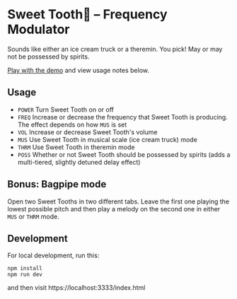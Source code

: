 # Sweet Tooth🍦 &ndash; Frequency Modulator

Sounds like either an ice cream truck or a theremin. You pick! May or may not be possessed by spirits.

[Play with the demo](https://mhull.github.io/sweet-tooth-frequency-modulator/) and view usage notes below.

## Usage

- `POWER` Turn Sweet Tooth on or off
- `FREQ` Increase or decrease the frequency that Sweet Tooth is producing. The effect depends on how `MUS` is set
- `VOL` Increase or decrease Sweet Tooth's volume
- `MUS` Use Sweet Tooth in musical scale (ice cream truck) mode
- `THRM` Use Sweet Tooth in theremin mode
- `POSS` Whether or not Sweet Tooth should be possessed by spirits (adds a multi-tiered, slightly detuned delay effect)

## Bonus: Bagpipe mode

Open two Sweet Tooths in two different tabs. Leave the first one playing the lowest possible pitch and then play a melody on the second one in either `MUS` or `THRM` mode.

## Development

For local development, run this:
```shell script
npm install
npm run dev
```

and then visit https://localhost:3333/index.html

